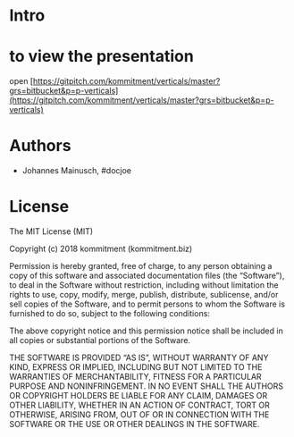 # Intro

# to view the presentation
open [https://gitpitch.com/kommitment/verticals/master?grs=bitbucket&p=p-verticals](https://gitpitch.com/kommitment/verticals/master?grs=bitbucket&p=p-verticals)

# Authors
- Johannes Mainusch, #docjoe

# License
The MIT License (MIT)

Copyright (c) 2018 kommitment (kommitment.biz)

Permission is hereby granted, free of charge, to any person obtaining a copy of this software and associated documentation files (the “Software”), to deal in the Software without restriction, including without limitation the rights to use, copy, modify, merge, publish, distribute, sublicense, and/or sell copies of the Software, and to permit persons to whom the Software is furnished to do so, subject to the following conditions:

The above copyright notice and this permission notice shall be included in all copies or substantial portions of the Software.

THE SOFTWARE IS PROVIDED “AS IS”, WITHOUT WARRANTY OF ANY KIND, EXPRESS OR IMPLIED, INCLUDING BUT NOT LIMITED TO THE WARRANTIES OF MERCHANTABILITY, FITNESS FOR A PARTICULAR PURPOSE AND NONINFRINGEMENT. IN NO EVENT SHALL THE AUTHORS OR COPYRIGHT HOLDERS BE LIABLE FOR ANY CLAIM, DAMAGES OR OTHER LIABILITY, WHETHER IN AN ACTION OF CONTRACT, TORT OR OTHERWISE, ARISING FROM, OUT OF OR IN CONNECTION WITH THE SOFTWARE OR THE USE OR OTHER DEALINGS IN THE SOFTWARE.